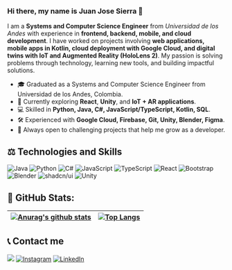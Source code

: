 ### Hi there, my name is Juan Jose Sierra 👋

I am a **Systems and Computer Science Engineer** from *Universidad de los Andes* with experience in **frontend, backend, mobile, and cloud development**. I have worked on projects involving **web applications, mobile apps in Kotlin, cloud deployment with Google Cloud, and digital twins with IoT and Augmented Reality (HoloLens 2)**. My passion is solving problems through technology, learning new tools, and building impactful solutions.  

- 🎓 Graduated as a Systems and Computer Science Engineer from Universidad de los Andes, Colombia.  
- 🌱 Currently exploring **React**, **Unity**, and **IoT + AR applications**.  
- 💻 Skilled in **Python, Java, C#, JavaScript/TypeScript, Kotlin, SQL**.  
- 🛠️ Experienced with **Google Cloud, Firebase, Git, Unity, Blender, Figma**.  
- 🚀 Always open to challenging projects that help me grow as a developer. 


## ⚖ Technologies and Skills
![Java](https://img.shields.io/badge/java-%23ED8B00.svg?style=for-the-badge&logo=java&logoColor=white)
![Python](https://img.shields.io/badge/python-3670A0.svg?style=for-the-badge&logo=python&logoColor=ffdd54)
![C#](https://img.shields.io/badge/c%23-%23239120.svg?style=for-the-badge&logo=c-sharp&logoColor=white)
![JavaScript](https://img.shields.io/badge/javascript-%23323330.svg?style=for-the-badge&logo=javascript&logoColor=%23F7DF1E)
![TypeScript](https://img.shields.io/badge/typescript-3178C6.svg?style=for-the-badge&logo=typescript&logoColor=white)
![React](https://img.shields.io/badge/react-%2320232a.svg?style=for-the-badge&logo=react&logoColor=%2361DAFB)
![Bootstrap](https://img.shields.io/badge/bootstrap-%23563D7C.svg?style=for-the-badge&logo=bootstrap&logoColor=white)
![Blender](https://img.shields.io/badge/blender-%23F5792A.svg?style=for-the-badge&logo=blender&logoColor=white)
![shadcn/ui](https://img.shields.io/badge/shadcn%2Fui-000.svg?style=for-the-badge&logo=shadcnui&logoColor=white)
![Unity](https://img.shields.io/badge/unity-%23000000.svg?style=for-the-badge&logo=unity&logoColor=white)


## 🌠 GitHub Stats:
| <a href="https://github.com/anuraghazra/github-readme-stats"><img align="center" src="https://github-readme-streak-stats.herokuapp.com/?user=Sydus1&theme=white&hide_border=true" alt="Anurag's github stats" /></a> | [![Top Langs](https://github-readme-stats.vercel.app/api/top-langs/?username=anuraghazra&layout=donut&hide=ShaderLab,HLSL,Mathematica)](https://github.com/anuraghazra/github-readme-stats) |
| ------------- | ------------- |



## 📞 Contact me
[<img src="https://img.shields.io/badge/Email-j.sierraa%40uniandes.edu.co-orange">](mailto:j.sierraa@uniandes.edu.co)
[![Instagram](https://img.shields.io/badge/Instagram-%23E4405F.svg?logo=Instagram&logoColor=white)](https://instagram.com/ju4nj0s3.s) 
[![LinkedIn](https://img.shields.io/badge/LinkedIn-%230077B5.svg?logo=linkedin&logoColor=white)](https://www.linkedin.com/in/sierra-juan-jose/)
